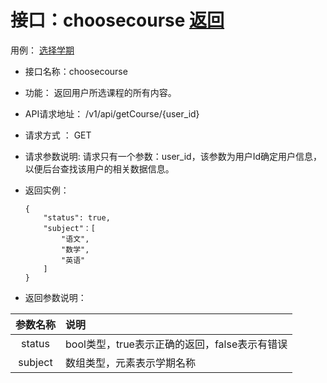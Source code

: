 # 接口：choosecourse  [返回](../README.md)
用例： [选择学期](../yongli/选择课程.md)

- 接口名称：choosecourse

- 功能：
  返回用户所选课程的所有内容。

- API请求地址：
  /v1/api/getCourse/{user_id}

- 请求方式 ：
  GET

- 请求参数说明:
  请求只有一个参数：user_id，该参数为用户Id确定用户信息，以便后台查找该用户的相关数据信息。

- 返回实例：

      {
          "status": true,
          "subject"：[
              "语文",
              "数学",
              "英语"
          ]
      }

- 返回参数说明：

|参数名称|说明|
|:---------:|:--------------------------------------------------------|
|status|bool类型，true表示正确的返回，false表示有错误|
|subject|数组类型，元素表示学期名称|
